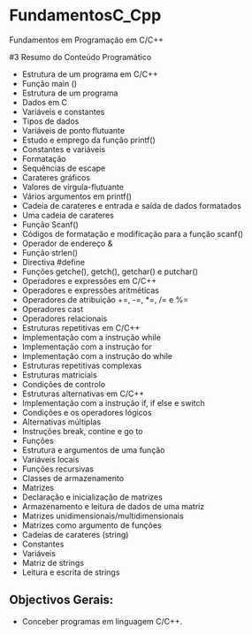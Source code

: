 # FundamentosC_Cpp
Fundamentos em Programação em C/C++


#3 Resumo do Conteúdo Programático
* Estrutura de um programa em C/C++
* Função main ()
* Estrutura de um programa
* Dados em C
* Variáveis e constantes
* Tipos de dados
* Variáveis de ponto flutuante
* Estudo e emprego da função printf()
* Constantes e variáveis
* Formatação
* Sequências de escape
* Carateres gráficos
* Valores de virgula-flutuante
* Vários argumentos em printf()
* Cadeia de carateres e entrada e saída de dados formatados
* Uma cadeia de carateres
* Função Scanf()
* Códigos de formatação e modificação para a função scanf()
* Operador de endereço &
* Função strlen()
* Directiva #define
* Funções getche(), getch(), getchar() e putchar()
* Operadores e expressões em C/C++
* Operadores e expressões aritméticas
* Operadores de atribuição +=, -=, *=, /= e %=
* Operadores cast
* Operadores relacionais
* Estruturas repetitivas em C/C++
* Implementação com a instrução while
* Implementação com a instrução for
* Implementação com a instrução do while
* Estruturas repetitivas complexas
* Estruturas matriciais
* Condições de controlo
* Estruturas alternativas em C/C++
* Implementação com a instrução if, if else e switch
* Condições e os operadores lógicos
* Alternativas múltiplas
* Instruções break, contine e go to
* Funções
* Estrutura e argumentos de uma função
* Variáveis locais
* Funções recursivas
* Classes de armazenamento
* Matrizes
* Declaração e inicialização de matrizes
* Armazenamento e leitura de dados de uma matriz
* Matrizes unidimensionais/multidimensionais
* Matrizes como argumento de funções
* Cadeias de carateres (string)
* Constantes
* Variáveis
* Matriz de strings
* Leitura e escrita de strings

## Objectivos Gerais:
* Conceber programas em linguagem C/C++.
